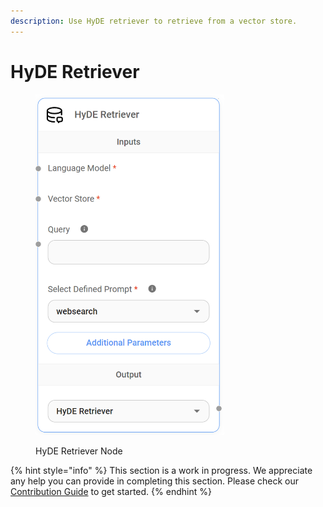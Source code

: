 ```yaml
---
description: Use HyDE retriever to retrieve from a vector store.
---
```


# HyDE Retriever

<figure><img src="../../../.gitbook/assets/image (143).png" alt="" width="302"><figcaption><p>HyDE Retriever Node</p></figcaption></figure>

{% hint style="info" %}
This section is a work in progress. We appreciate any help you can provide in completing this section. Please check our [Contribution Guide](../../../contributing/) to get started.
{% endhint %}
